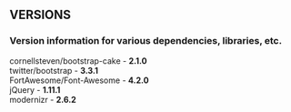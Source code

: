 ## VERSIONS

### Version information for various dependencies, libraries, etc.

cornellsteven/bootstrap-cake    - **2.1.0**  
twitter/bootstrap               - **3.3.1**  
FortAwesome/Font-Awesome        - **4.2.0**  
jQuery                          - **1.11.1**  
modernizr                       - **2.6.2**
